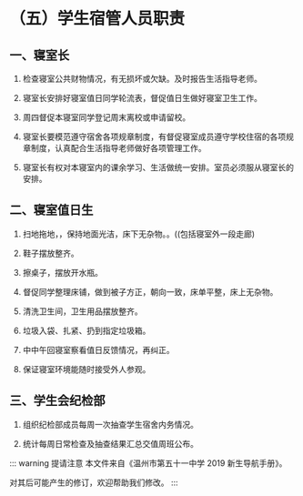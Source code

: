 # （五）学生宿管人员职责

## 一、寝室长

1. 检查寝室公共财物情况，有无损坏或欠缺。及时报告生活指导老师。

2. 寝室长安排好寝室值日同学轮流表，督促值日生做好寝室卫生工作。

3. 周四督促本寝室同学登记周末离校或申请留校。

4. 寝室长要模范遵守宿舍各项规章制度，有督促寝室成员遵守学校住宿的各项规章制度，认真配合生活指导老师做好各项管理工作。

5. 寝室长有权对本寝室内的课余学习、生活做统一安排。室员必须服从寝室长的安排。

## 二、寝室值日生

1. 扫地拖地，，保持地面光洁，床下无杂物。。((包括寝室外一段走廊)

2. 鞋子摆放整齐。

3. 擦桌子，摆放开水瓶。

4. 督促同学整理床铺，做到被子方正，朝向一致，床单平整，床上无杂物。

5. 清洗卫生间，卫生用品摆放整齐。

6. 垃圾入袋、扎紧、扔到指定垃圾箱。

7. 中中午回寝室察看值日反馈情况，再纠正。

8. 保证寝室环境能随时接受外人参观。

## 三、学生会纪检部

1. 组织纪检部成员每周一次抽查学生宿舍内务情况。

2. 统计每周日常检查及抽查结果汇总交值周班公布。

::: warning 提请注意
本文件来自《温州市第五十一中学 2019 新生导航手册》。

对其后可能产生的修订，欢迎帮助我们修改。
:::
